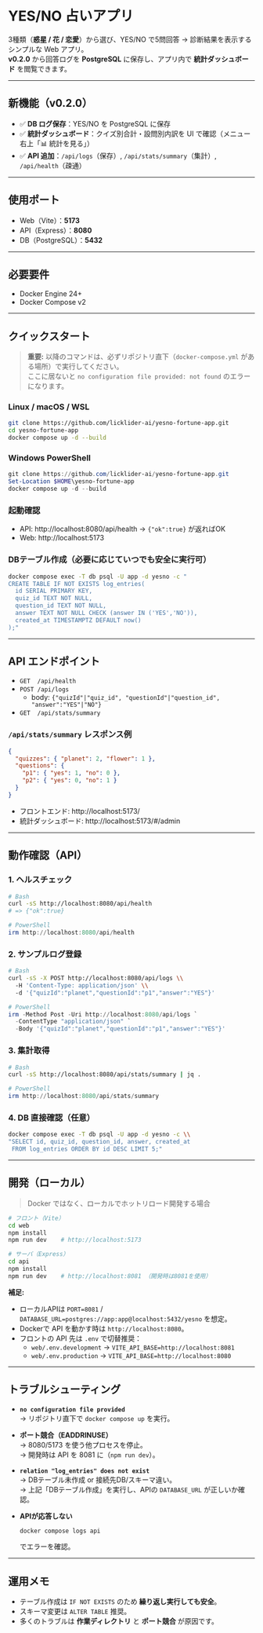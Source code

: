 # YES/NO 占いアプリ

3種類（**惑星 / 花 / 恋愛**）から選び、YES/NO で5問回答 → 診断結果を表示するシンプルな Web アプリ。  
**v0.2.0** から回答ログを **PostgreSQL** に保存し、アプリ内で **統計ダッシュボード** を閲覧できます。

---

## 新機能（v0.2.0）
- ✅ **DB ログ保存**：YES/NO を PostgreSQL に保存  
- ✅ **統計ダッシュボード**：クイズ別合計・設問別内訳を UI で確認（メニュー右上「📊 統計を見る」）  
- ✅ **API 追加**：`/api/logs`（保存）, `/api/stats/summary`（集計）, `/api/health`（疎通）

---

## 使用ポート
- Web（Vite）：**5173**  
- API（Express）：**8080**  
- DB（PostgreSQL）：**5432**

---

## 必要要件
- Docker Engine 24+  
- Docker Compose v2

---

## クイックスタート

> **重要:** 以降のコマンドは、必ずリポジトリ直下（`docker-compose.yml` がある場所）で実行してください。  
> ここに居ないと `no configuration file provided: not found` のエラーになります。

### Linux / macOS / WSL
```bash
git clone https://github.com/licklider-ai/yesno-fortune-app.git
cd yesno-fortune-app
docker compose up -d --build
```

### Windows PowerShell
```powershell
git clone https://github.com/licklider-ai/yesno-fortune-app.git
Set-Location $HOME\yesno-fortune-app
docker compose up -d --build
```

### 起動確認
- API: http://localhost:8080/api/health → `{"ok":true}` が返ればOK  
- Web: http://localhost:5173

### DBテーブル作成（必要に応じていつでも安全に実行可）
```bash
docker compose exec -T db psql -U app -d yesno -c "
CREATE TABLE IF NOT EXISTS log_entries(
  id SERIAL PRIMARY KEY,
  quiz_id TEXT NOT NULL,
  question_id TEXT NOT NULL,
  answer TEXT NOT NULL CHECK (answer IN ('YES','NO')),
  created_at TIMESTAMPTZ DEFAULT now()
);"
```

---

## API エンドポイント
- `GET  /api/health`  
- `POST /api/logs`  
  - body: `{"quizId"|"quiz_id", "questionId"|"question_id", "answer":"YES"|"NO"}`
- `GET  /api/stats/summary`

### `/api/stats/summary` レスポンス例
```json
{
  "quizzes": { "planet": 2, "flower": 1 },
  "questions": {
    "p1": { "yes": 1, "no": 0 },
    "p2": { "yes": 0, "no": 1 }
  }
}
```

- フロントエンド: http://localhost:5173/  
- 統計ダッシュボード: http://localhost:5173/#/admin

---

## 動作確認（API）
### 1. ヘルスチェック
```bash
# Bash
curl -sS http://localhost:8080/api/health
# => {"ok":true}
```
```powershell
# PowerShell
irm http://localhost:8080/api/health
```

### 2. サンプルログ登録
```bash
# Bash
curl -sS -X POST http://localhost:8080/api/logs \\
  -H 'Content-Type: application/json' \\
  -d '{"quizId":"planet","questionId":"p1","answer":"YES"}'
```
```powershell
# PowerShell
irm -Method Post -Uri http://localhost:8080/api/logs `
  -ContentType "application/json" `
  -Body '{"quizId":"planet","questionId":"p1","answer":"YES"}'
```

### 3. 集計取得
```bash
# Bash
curl -sS http://localhost:8080/api/stats/summary | jq .
```
```powershell
# PowerShell
irm http://localhost:8080/api/stats/summary
```

### 4. DB 直接確認（任意）
```bash
docker compose exec -T db psql -U app -d yesno -c \\
"SELECT id, quiz_id, question_id, answer, created_at
 FROM log_entries ORDER BY id DESC LIMIT 5;"
```

---

## 開発（ローカル）
> Docker ではなく、ローカルでホットリロード開発する場合

```bash
# フロント（Vite）
cd web
npm install
npm run dev    # http://localhost:5173

# サーバ（Express）
cd api
npm install
npm run dev    # http://localhost:8081 （開発時は8081を使用）
```

**補足:**  
- ローカルAPIは `PORT=8081` / `DATABASE_URL=postgres://app:app@localhost:5432/yesno` を想定。  
- Dockerで API を動かす時は `http://localhost:8080`。  
- フロントの API 先は `.env` で切替推奨：
  - `web/.env.development` → `VITE_API_BASE=http://localhost:8081`  
  - `web/.env.production`  → `VITE_API_BASE=http://localhost:8080`

---

## トラブルシューティング
- **`no configuration file provided`**  
  → リポジトリ直下で `docker compose up` を実行。

- **ポート競合（EADDRINUSE）**  
  → 8080/5173 を使う他プロセスを停止。  
  → 開発時は API を 8081 に（`npm run dev`）。

- **`relation "log_entries" does not exist`**  
  → DBテーブル未作成 or 接続先DB/スキーマ違い。  
  → 上記「DBテーブル作成」を実行し、APIの `DATABASE_URL` が正しいか確認。

- **APIが応答しない**  
  ```bash
  docker compose logs api
  ```
  でエラーを確認。

---

## 運用メモ
- テーブル作成は `IF NOT EXISTS` のため **繰り返し実行しても安全**。  
- スキーマ変更は `ALTER TABLE` 推奨。  
- 多くのトラブルは **作業ディレクトリ** と **ポート競合** が原因です。
